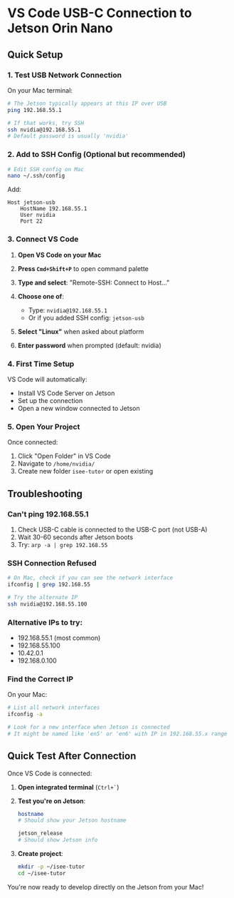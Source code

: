# VS Code USB-C Connection to Jetson Orin Nano

## Quick Setup

### 1. Test USB Network Connection
On your Mac terminal:
```bash
# The Jetson typically appears at this IP over USB
ping 192.168.55.1

# If that works, try SSH
ssh nvidia@192.168.55.1
# Default password is usually 'nvidia'
```

### 2. Add to SSH Config (Optional but recommended)
```bash
# Edit SSH config on Mac
nano ~/.ssh/config
```

Add:
```
Host jetson-usb
    HostName 192.168.55.1
    User nvidia
    Port 22
```

### 3. Connect VS Code

1. **Open VS Code on your Mac**

2. **Press `Cmd+Shift+P`** to open command palette

3. **Type and select**: "Remote-SSH: Connect to Host..."

4. **Choose one of**:
   - Type: `nvidia@192.168.55.1`
   - Or if you added SSH config: `jetson-usb`

5. **Select "Linux"** when asked about platform

6. **Enter password** when prompted (default: nvidia)

### 4. First Time Setup
VS Code will automatically:
- Install VS Code Server on Jetson
- Set up the connection
- Open a new window connected to Jetson

### 5. Open Your Project
Once connected:
1. Click "Open Folder" in VS Code
2. Navigate to `/home/nvidia/`
3. Create new folder `isee-tutor` or open existing

## Troubleshooting

### Can't ping 192.168.55.1
1. Check USB-C cable is connected to the USB-C port (not USB-A)
2. Wait 30-60 seconds after Jetson boots
3. Try: `arp -a | grep 192.168.55`

### SSH Connection Refused
```bash
# On Mac, check if you can see the network interface
ifconfig | grep 192.168.55

# Try the alternate IP
ssh nvidia@192.168.55.100
```

### Alternative IPs to try:
- 192.168.55.1 (most common)
- 192.168.55.100
- 10.42.0.1
- 192.168.0.100

### Find the Correct IP
On your Mac:
```bash
# List all network interfaces
ifconfig -a

# Look for a new interface when Jetson is connected
# It might be named like 'en5' or 'en6' with IP in 192.168.55.x range
```

## Quick Test After Connection

Once VS Code is connected:

1. **Open integrated terminal** (`` Ctrl+` ``)

2. **Test you're on Jetson**:
   ```bash
   hostname
   # Should show your Jetson hostname
   
   jetson_release
   # Should show Jetson info
   ```

3. **Create project**:
   ```bash
   mkdir -p ~/isee-tutor
   cd ~/isee-tutor
   ```

You're now ready to develop directly on the Jetson from your Mac!